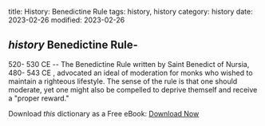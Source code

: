 title: History: Benedictine Rule
tags: history, history
category: history
date: 2023-02-26
modified: 2023-02-26

## _history_  Benedictine Rule-
  520-
530 CE
 -- The Benedictine Rule
written by Saint Benedict of Nursia,   480-
543 CE
, advocated an
ideal of moderation for monks who wished to maintain a righteous
lifestyle.  The sense of the rule is that one should moderate, yet
one might also be compelled to deprive themself and receive a
"proper reward."


Download *this* dictionary as a Free eBook: [Download Now]({static}static/CairnsHistoryDictionary.pdf)

